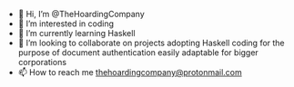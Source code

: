 - 👋 Hi, I’m @TheHoardingCompany
- 👀 I’m interested in coding
- 🌱 I’m currently learning Haskell
- 💞️ I’m looking to collaborate on projects adopting Haskell coding for the purpose of document authentication easily adaptable for bigger corporations 
- 📫 How to reach me thehoardingcompany@protonmail.com
